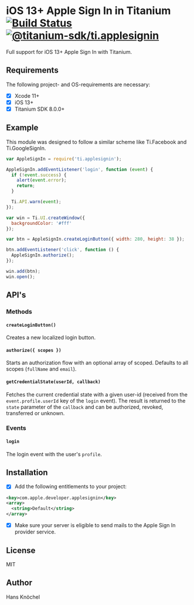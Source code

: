 # iOS 13+ Apple Sign In in Titanium [![Build Status](https://jenkins.appcelerator.org/buildStatus/icon?job=modules%2Ftitanium-apple-sign-in%2Fmaster)](https://jenkins.appcelerator.org/job/modules/job/titanium-apple-sign-in/job/master/) [![@titanium-sdk/ti.applesignin](https://img.shields.io/npm/v/@titanium-sdk/ti.applesignin.png)](https://www.npmjs.com/package/@titanium-sdk/ti.applesignin)

Full support for iOS 13+ Apple Sign In with Titanium.

## Requirements

The following project- and OS-requirements are necessary:

- [x] Xcode 11+
- [x] iOS 13+
- [x] Titanium SDK 8.0.0+

## Example

This module was designed to follow a similar scheme like Ti.Facebook and Ti.GoogleSignIn.

```js
var AppleSignIn = require('ti.applesignin');

AppleSignIn.addEventListener('login', function (event) {
  if (!event.success) {
    alert(event.error);
    return;
  }

  Ti.API.warn(event);
});

var win = Ti.UI.createWindow({
  backgroundColor: '#fff'
});

var btn = AppleSignIn.createLoginButton({ width: 280, height: 38 });

btn.addEventListener('click', function () {
  AppleSignIn.authorize();
});

win.add(btn);
win.open();
```

## API's

### Methods

#### `createLoginButton()`

Creates a new localized login button.

#### `authorize({ scopes })`

Starts an authorization flow with an optional array of scoped. Defaults to all scopes (`fullName` and `email`).

#### `getCredentialState(userId, callback)`

Fetches the current credential state with a given user-id (received from the `event.profile.userId`  key of the `login` event).
The result is returned to the `state` parameter of the `callback` and can be authorized, revoked, transferred or unknown.

### Events

#### `login`

The login event with the user's `profile`.

## Installation

- [x] Add the following entitlements to your project:
```xml
<key>com.apple.developer.applesignin</key>
<array>
  <string>Default</string>
</array>
```
- [x] Make sure your server is eligible to send mails to the Apple Sign In provider service.


## License

MIT

## Author

Hans Knöchel
